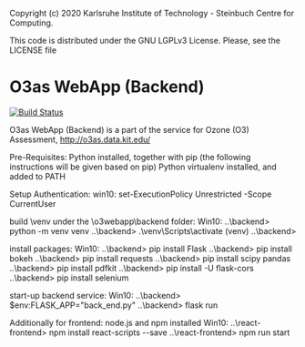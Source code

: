Copyright (c) 2020 Karlsruhe Institute of Technology - Steinbuch Centre for Computing.

This code is distributed under the GNU LGPLv3 License. Please, see the LICENSE file

# O3as WebApp (Backend)
[![Build Status](https://jenkins.eosc-synergy.eu/buildStatus/icon?job=eosc-synergy-org%2Fo3webapp-be%2Ftest)](https://jenkins.eosc-synergy.eu/job/eosc-synergy-org/job/o3webapp-be/job/test/)

O3as WebApp (Backend) is a part of the service for Ozone (O3) Assessment, http://o3as.data.kit.edu/

Pre-Requisites:
Python installed, together with pip (the following instructions will be given based on pip)
Python virtualenv installed, and added to PATH

Setup Authentication:
win10: 
set-ExecutionPolicy Unrestricted -Scope CurrentUser

build \venv under the \o3webapp\backend folder:
Win10: 
..\backend> python -m venv venv
..\backend> .\venv\Scripts\activate
(venv) ..\backend>

install packages:
Win10:
..\backend> pip install Flask
..\backend> pip install bokeh
..\backend> pip install requests
..\backend> pip install scipy pandas
..\backend> pip install pdfkit
..\backend> pip install -U flask-cors
..\backend> pip install selenium

start-up backend service:
Win10:
..\backend> $env:FLASK_APP="back_end.py"
..\backend> flask run

Additionally for frontend:
node.js and npm installed
Win10:
..\react-frontend> npm install react-scripts --save
..\react-frontend> npm run start


